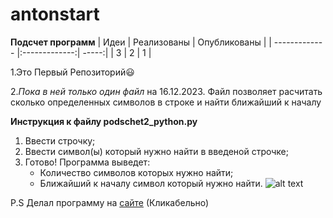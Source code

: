 # antonstart
**Подсчет программ**
| Идеи          | Реализованы   | Опубликованы  |
| ------------- |:-------------:| -----:|
|    3          | 2             | 1     |
 
1.Это Первый Репозиторий😃

2.*Пока в ней только один файл* на 16.12.2023. Файл позволяет расчитать сколько определенных символов в строке и найти ближайший к началу


**Инструкция к файлу podschet2_python.py**
1. Ввести строчку;
2. Ввести символ(ы) который нужно найти в введеной строчке;
3. Готово! Программа выведет:
   * Количество символов которых нужно найти;
   * Ближайший к началу символ который нужно найти.
![alt text](https://w7.pngwing.com/pngs/964/995/png-transparent-smiley-emoticon-thumb-signal-emoji-dank-face-smiley-thumb-signal.png)

P.S Делал программу на [сайте](https://www.online-python.com) (Кликабельно) 

